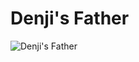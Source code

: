 # Denji's Father

![Denji's Father](https://static.wikia.nocookie.net/chainsaw-man/images/d/dd/Denji%27s_father.png/revision/latest/scale-to-width-down/350?cb=20220814155337)

